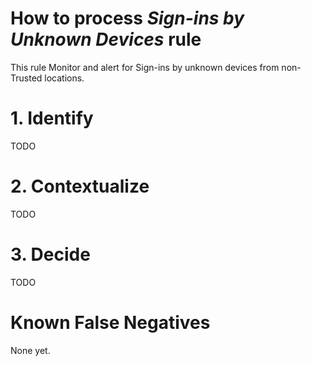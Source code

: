 # How to process *Sign-ins by Unknown Devices* rule
This rule Monitor and alert for Sign-ins by unknown devices from non-Trusted locations.

# 1. Identify
TODO

# 2. Contextualize
TODO

# 3. Decide
TODO

# Known False Negatives
None yet.
